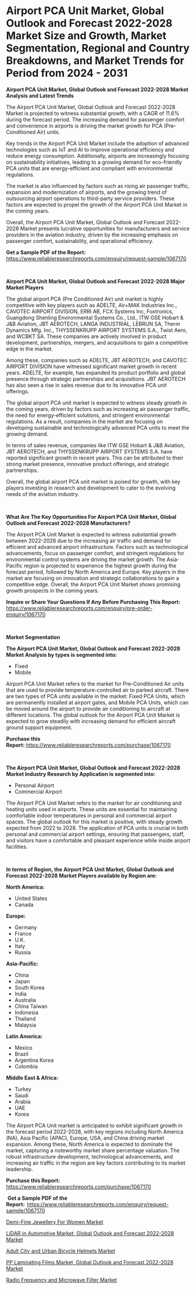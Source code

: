<p><h1>Airport PCA Unit Market, Global Outlook and Forecast 2022-2028 Market Size and Growth, Market Segmentation, Regional and Country Breakdowns, and Market Trends for Period from 2024 -  2031</h1></p><p><strong>Airport PCA Unit Market, Global Outlook and Forecast 2022-2028 Market Analysis and Latest Trends</strong></p>
<p><p>The Airport PCA Unit Market, Global Outlook and Forecast 2022-2028 Market is projected to witness substantial growth, with a CAGR of 11.6% during the forecast period. The increasing demand for passenger comfort and convenience in airports is driving the market growth for PCA (Pre-Conditioned Air) units. </p><p>Key trends in the Airport PCA Unit Market include the adoption of advanced technologies such as IoT and AI to improve operational efficiency and reduce energy consumption. Additionally, airports are increasingly focusing on sustainability initiatives, leading to a growing demand for eco-friendly PCA units that are energy-efficient and compliant with environmental regulations.</p><p>The market is also influenced by factors such as rising air passenger traffic, expansion and modernization of airports, and the growing trend of outsourcing airport operations to third-party service providers. These factors are expected to propel the growth of the Airport PCA Unit Market in the coming years.</p><p>Overall, the Airport PCA Unit Market, Global Outlook and Forecast 2022-2028 Market presents lucrative opportunities for manufacturers and service providers in the aviation industry, driven by the increasing emphasis on passenger comfort, sustainability, and operational efficiency.</p></p>
<p><strong>Get a Sample PDF of the Report:&nbsp;</strong> <a href="https://www.reliableresearchreports.com/enquiry/request-sample/1067170">https://www.reliableresearchreports.com/enquiry/request-sample/1067170</a></p>
<p>&nbsp;</p>
<p><strong>Airport PCA Unit Market, Global Outlook and Forecast 2022-2028 Major Market Players</strong></p>
<p><p>The global airport PCA (Pre Conditioned Air) unit market is highly competitive with key players such as ADELTE, Air+MAK Industries Inc., CAVOTEC AIRPORT DIVISION, ERRI AB, FCX Systems Inc, Foxtronics, Guangdong Shenling Environmental Systems Co., Ltd., ITW GSE Hobart & J&B Aviation, JBT AEROTECH, LANGA INDUSTRIAL, LEBRUN SA, Therm Dynamics Mfg. Inc., THYSSENKRUPP AIRPORT SYSTEMS S.A., Twist Aero, and WCBKT SA. These companies are actively involved in product development, partnerships, mergers, and acquisitions to gain a competitive edge in the market.</p><p>Among these, companies such as ADELTE, JBT AEROTECH, and CAVOTEC AIRPORT DIVISION have witnessed significant market growth in recent years. ADELTE, for example, has expanded its product portfolio and global presence through strategic partnerships and acquisitions. JBT AEROTECH has also seen a rise in sales revenue due to its innovative PCA unit offerings.</p><p>The global airport PCA unit market is expected to witness steady growth in the coming years, driven by factors such as increasing air passenger traffic, the need for energy-efficient solutions, and stringent environmental regulations. As a result, companies in the market are focusing on developing sustainable and technologically advanced PCA units to meet the growing demand.</p><p>In terms of sales revenue, companies like ITW GSE Hobart & J&B Aviation, JBT AEROTECH, and THYSSENKRUPP AIRPORT SYSTEMS S.A. have reported significant growth in recent years. This can be attributed to their strong market presence, innovative product offerings, and strategic partnerships.</p><p>Overall, the global airport PCA unit market is poised for growth, with key players investing in research and development to cater to the evolving needs of the aviation industry.</p></p>
<p>&nbsp;</p>
<p><strong>What Are The Key Opportunities For Airport PCA Unit Market, Global Outlook and Forecast 2022-2028 Manufacturers?</strong></p>
<p><p>The Airport PCA Unit Market is expected to witness substantial growth between 2022-2028 due to the increasing air traffic and demand for efficient and advanced airport infrastructure. Factors such as technological advancements, focus on passenger comfort, and stringent regulations for environmental control systems are driving the market growth. The Asia-Pacific region is projected to experience the highest growth during the forecast period, followed by North America and Europe. Key players in the market are focusing on innovation and strategic collaborations to gain a competitive edge. Overall, the Airport PCA Unit Market shows promising growth prospects in the coming years.</p></p>
<p><strong>Inquire or Share Your Questions If Any Before Purchasing This Report:</strong> <a href="https://www.reliableresearchreports.com/enquiry/pre-order-enquiry/1067170">https://www.reliableresearchreports.com/enquiry/pre-order-enquiry/1067170</a></p>
<p>&nbsp;</p>
<p><strong>Market Segmentation</strong></p>
<p><strong>The Airport PCA Unit Market, Global Outlook and Forecast 2022-2028 Market Analysis by types is segmented into:</strong></p>
<p><ul><li>Fixed</li><li>Mobile</li></ul></p>
<p><p>Airport PCA Unit Market refers to the market for Pre-Conditioned Air units that are used to provide temperature-controlled air to parked aircraft. There are two types of PCA units available in the market: Fixed PCA Units, which are permanently installed at airport gates, and Mobile PCA Units, which can be moved around the airport to provide air conditioning to aircraft at different locations. The global outlook for the Airport PCA Unit Market is expected to grow steadily with increasing demand for efficient aircraft ground support equipment.</p></p>
<p><strong>Purchase this Report:&nbsp;</strong><a href="https://www.reliableresearchreports.com/purchase/1067170">https://www.reliableresearchreports.com/purchase/1067170</a></p>
<p>&nbsp;</p>
<p><strong>The Airport PCA Unit Market, Global Outlook and Forecast 2022-2028 Market Industry Research by Application is segmented into:</strong></p>
<p><ul><li>Personal Airport</li><li>Commercial Airport</li></ul></p>
<p><p>The Airport PCA Unit Market refers to the market for air conditioning and heating units used in airports. These units are essential for maintaining comfortable indoor temperatures in personal and commercial airport spaces. The global outlook for this market is positive, with steady growth expected from 2022 to 2028. The application of PCA units is crucial in both personal and commercial airport settings, ensuring that passengers, staff, and visitors have a comfortable and pleasant experience while inside airport facilities.</p></p>
<p>&nbsp;</p>
<p><strong>In terms of Region, the Airport PCA Unit Market, Global Outlook and Forecast 2022-2028 Market Players available by Region are:</strong></p>
<p>
    <p> <strong> North America: </strong>
        <ul>
            <li>United States</li>
            <li>Canada</li>
        </ul>
        </p> 
    <p> <strong> Europe: </strong>
        <ul>
            <li>Germany</li>
            <li>France</li>
            <li>U.K.</li>
            <li>Italy</li>
            <li>Russia</li>
        </ul>
        </p> 
    <p> <strong> Asia-Pacific: </strong>
        <ul>
            <li>China</li>
            <li>Japan</li>
            <li>South Korea</li>
            <li>India</li>
            <li>Australia</li>
            <li>China Taiwan</li>
            <li>Indonesia</li>
            <li>Thailand</li>
            <li>Malaysia</li>
        </ul>
        </p> 
    <p> <strong> Latin America: </strong>
        <ul>
            <li>Mexico</li>
            <li>Brazil</li>
            <li>Argentina Korea</li>
            <li>Colombia</li>
        </ul>
        </p> 
    <p> <strong> Middle East & Africa: </strong>
        <ul>
            <li>Turkey</li>
            <li>Saudi</li>
            <li>Arabia</li>
            <li>UAE</li>
            <li>Korea</li>
        </ul>
    </p>
    </p>
<p><p>The Airport PCA Unit market is anticipated to exhibit significant growth in the forecast period 2022-2028, with key regions including North America (NA), Asia Pacific (APAC), Europe, USA, and China driving market expansion. Among these, North America is expected to dominate the market, capturing a noteworthy market share percentage valuation. The robust infrastructure development, technological advancements, and increasing air traffic in the region are key factors contributing to its market leadership.</p></p>
<p><strong>Purchase this Report: </strong><a href="https://www.reliableresearchreports.com/purchase/1067170">https://www.reliableresearchreports.com/purchase/1067170</a></p>
<p>&nbsp;<strong>Get a Sample PDF of the Report:&nbsp;&nbsp;</strong><a href="https://www.reliableresearchreports.com/enquiry/request-sample/1067170">https://www.reliableresearchreports.com/enquiry/request-sample/1067170</a></p>
<p><strong></strong></p>
<p><p><a href="https://medium.com/@doriscampbell78/analyzing-demi-fine-jewellery-for-women-market-global-industry-perspective-and-forecast-2024-to-9008b3186231">Demi-Fine Jewellery For Women Market</a></p><p><a href="https://github.com/shotows/Market-Research-Report-List-1/blob/main/lidar-in-automotive-market-global-outlook-and-forecast-2022-2028-market.md">LiDAR in Automotive Market, Global Outlook and Forecast 2022-2028 Market</a></p><p><a href="https://medium.com/@doriscampbell78/adult-city-and-urban-bicycle-helmets-nbsp-market-focuses-on-market-share-size-and-projected-5568ea745b9d">Adult City and Urban Bicycle Helmets Market</a></p><p><a href="https://github.com/yemakinde/Market-Research-Report-List-1/blob/main/pp-laminating-films-market-global-outlook-and-forecast-2022-2028-market.md">PP Laminating Films Market, Global Outlook and Forecast 2022-2028 Market</a></p><p><a href="https://medium.com/@doylenader453/radio-frequency-and-microwave-filter-nbsp-market-focuses-on-market-share-size-and-projected-8009d841a289">Radio Frequency and Microwave Filter Market</a></p></p>